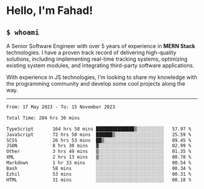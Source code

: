 <h1>Hello, I'm Fahad!</h1>

<h2><code>$ whoami</code></h2>

A Senior Software Engineer with over 5 years of experience in **MERN Stack** technologies. I have a proven track record of delivering high-quality solutions, including implementing real-time tracking systems, optimizing existing system modules, and integrating third-party software applications.

With experience in JS technologies, I'm looking to share my knowledge with the programming community and develop some cool projects along the way.

---

<!--START_SECTION:waka-->

```txt
From: 17 May 2023 - To: 15 November 2023

Total Time: 284 hrs 36 mins

TypeScript       164 hrs 58 mins ██████████████▒░░░░░░░░░░   57.97 %
JavaScript       72 hrs 50 mins  ██████▒░░░░░░░░░░░░░░░░░░   25.59 %
SCSS             26 hrs 53 mins  ██▒░░░░░░░░░░░░░░░░░░░░░░   09.45 %
JSON             8 hrs 30 mins   ▓░░░░░░░░░░░░░░░░░░░░░░░░   02.99 %
Other            3 hrs 49 mins   ▒░░░░░░░░░░░░░░░░░░░░░░░░   01.35 %
XML              2 hrs 13 mins   ▒░░░░░░░░░░░░░░░░░░░░░░░░   00.78 %
Markdown         1 hr 33 mins    ░░░░░░░░░░░░░░░░░░░░░░░░░   00.54 %
Bash             58 mins         ░░░░░░░░░░░░░░░░░░░░░░░░░   00.34 %
Ezhil            53 mins         ░░░░░░░░░░░░░░░░░░░░░░░░░   00.31 %
HTML             31 mins         ░░░░░░░░░░░░░░░░░░░░░░░░░   00.18 %
```

<!--END_SECTION:waka-->

<!--
**heyFahad/heyFahad** is a ✨ _special_ ✨ repository because its `README.md` (this file) appears on your GitHub profile.

Here are some ideas to get you started:

- 🔭 I’m currently working on ...
- 🌱 I’m currently learning ...
- 👯 I’m looking to collaborate on ...
- 🤔 I’m looking for help with ...
- 💬 Ask me about ...
- 📫 How to reach me: ...
- 😄 Pronouns: ...
- ⚡ Fun fact: ...
-->
